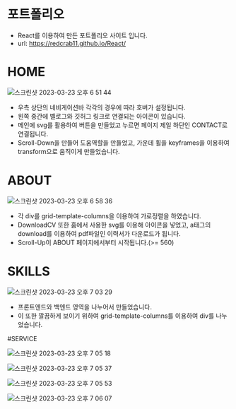 # 포트폴리오
- React를 이용하여 만든 포트폴리오 사이트 입니다. 
- url: https://redcrab11.github.io/React/

# HOME

![스크린샷 2023-03-23 오후 6 51 44](https://user-images.githubusercontent.com/109942640/227166445-cc77e655-5d53-4044-a8a5-7d298852f7df.png)

- 우측 상단의 네비게이션바 각각의 경우에 따라 호버가 설정됩니다. 
- 왼쪽 중간에 벨로그와 깃허그 링크로 연결되는 아이콘이 있습니다.
- 메인에 svg를 활용하여 버튼을 만들었고 누르면 페이지 제일 하단인 CONTACT로 연결됩니다. 
- Scroll-Down을 만들어 도움역할을 만들었고, 가운데 휠을 keyframes을 이용하여 transform으로 움직이게 만들었습니다. 


# ABOUT

![스크린샷 2023-03-23 오후 6 58 36](https://user-images.githubusercontent.com/109942640/227168211-6acbeb79-893b-44d8-9dae-86264e838bc8.png)


- 각 div를 grid-template-columns을 이용하여 가로정렬을 하였습니다.
- DownloadCV 또한 홈에서 사용한 svg를 이용해 아이콘을 넣었고, a태그의 download를 이용하여 pdf파일인 이력서가 다운로드가 됩니다. 
- Scroll-Up이 ABOUT 페이지에서부터 시작됩니다.(>= 560)


# SKILLS

![스크린샷 2023-03-23 오후 7 03 29](https://user-images.githubusercontent.com/109942640/227169450-bd1280e0-e5ab-4665-8a3f-da9f2158dcf1.png)

- 프론트엔드와 백엔드 영역을 나누어서 만들었습니다. 
- 이 또한 깔끔하게 보이기 위하여  grid-template-columns를 이용하여 div를 나누었습니다. 



#SERVICE

![스크린샷 2023-03-23 오후 7 05 18](https://user-images.githubusercontent.com/109942640/227169882-ae164ca1-d1d8-4442-84b6-d656e8b80e6d.png)

![스크린샷 2023-03-23 오후 7 05 37](https://user-images.githubusercontent.com/109942640/227169969-89f451fa-f00b-4fdf-ba67-839f70cba550.png)

![스크린샷 2023-03-23 오후 7 05 53](https://user-images.githubusercontent.com/109942640/227170027-25ce4594-7693-4d8c-86c6-053300b85de9.png)

![스크린샷 2023-03-23 오후 7 06 07](https://user-images.githubusercontent.com/109942640/227170084-46467c7b-cd5c-4850-a38f-fadfe569f1e0.png)

